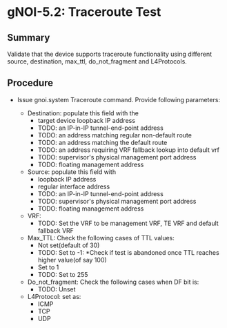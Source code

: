 # gNOI-5.2: Traceroute Test

## Summary

Validate that the device supports traceroute functionality using different
source, destination, max_ttl, do_not_fragment and L4Protocols.

## Procedure

*   Issue gnoi.system Traceroute command. Provide following parameters:

    *   Destination: populate this field with the
        *   target device loopback IP address
        *   TODO: an IP-in-IP tunnel-end-point address
        *   TODO: an address matching regular non-default route
        *   TODO: an address matching the default route
        *   TODO: an address requiring VRF fallback lookup into default vrf
        *   TODO: supervisor's physical management port address
        *   TODO: floating management address
    *   Source: populate this field with
        *   loopback IP address
        *   regular interface address
        *   TODO: an IP-in-IP tunnel-end-point address
        *   TODO: supervisor's physical management port address
        *   TODO: floating management address
    *   VRF:
        *   TODO: Set the VRF to be management VRF, TE VRF and default fallback
            VRF
    *   Max_TTL: Check the following cases of TTL values:
        *   Not set(default of 30)
        *   TODO: Set to -1: *Check if test is abandoned once TTL reaches higher
            value(of say 100)
        *   Set to 1
        *   TODO: Set to 255
    *   Do_not_fragment: Check the following cases when DF bit is:
        *   TODO: Unset
    *   L4Protocol: set as:
        *   ICMP
        *   TCP
        *   UDP
